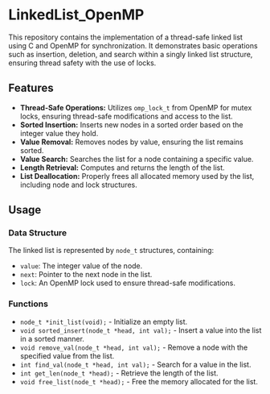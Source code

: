 # LinkedList_OpenMP

This repository contains the implementation of a thread-safe linked list using C and OpenMP for synchronization. It demonstrates basic operations such as insertion, deletion, and search within a singly linked list structure, ensuring thread safety with the use of locks.

## Features

- **Thread-Safe Operations:** Utilizes `omp_lock_t` from OpenMP for mutex locks, ensuring thread-safe modifications and access to the list.
- **Sorted Insertion:** Inserts new nodes in a sorted order based on the integer value they hold.
- **Value Removal:** Removes nodes by value, ensuring the list remains sorted.
- **Value Search:** Searches the list for a node containing a specific value.
- **Length Retrieval:** Computes and returns the length of the list.
- **List Deallocation:** Properly frees all allocated memory used by the list, including node and lock structures.

## Usage

### Data Structure

The linked list is represented by `node_t` structures, containing:

- `value`: The integer value of the node.
- `next`: Pointer to the next node in the list.
- `lock`: An OpenMP lock used to ensure thread-safe modifications.

### Functions

- `node_t *init_list(void);` - Initialize an empty list.
- `void sorted_insert(node_t *head, int val);` - Insert a value into the list in a sorted manner.
- `void remove_val(node_t *head, int val);` - Remove a node with the specified value from the list.
- `int find_val(node_t *head, int val);` - Search for a value in the list.
- `int get_len(node_t *head);` - Retrieve the length of the list.
- `void free_list(node_t *head);` - Free the memory allocated for the list.
